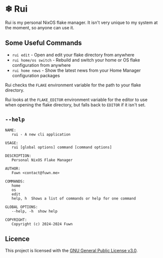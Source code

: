 # ❄ Rui

Rui is my personal NixOS flake manager. It isn't very unique to my system at the
moment, so anyone can use it.

## Some Useful Commands

- `rui edit` - Open and edit your flake directory from anywhere
- `rui home/os switch` - Rebuild and switch your home or OS flake configuration
  from anywhere
- `rui home news` - Show the latest news from your Home Manager configuration
  packages

Rui checks the `FLAKE` environment variable for the path to your flake
directory.

Rui looks at the `FLAKE_EDITOR` environment variable for the editor to use when
opening the flake directory, but falls back to `EDITOR` if it isn't set.

## `--help`

```text
NAME:
   rui - A new cli application

USAGE:
   rui [global options] command [command options]

DESCRIPTION:
   Personal NixOS Flake Manager

AUTHOR:
   Fuwn <contact@fuwn.me>

COMMANDS:
   home     
   os       
   edit     
   help, h  Shows a list of commands or help for one command

GLOBAL OPTIONS:
   --help, -h  show help

COPYRIGHT:
   Copyright (c) 2024-2024 Fuwn
```

## Licence

This project is licensed with the [GNU General Public License v3.0](./LICENSE.txt).
